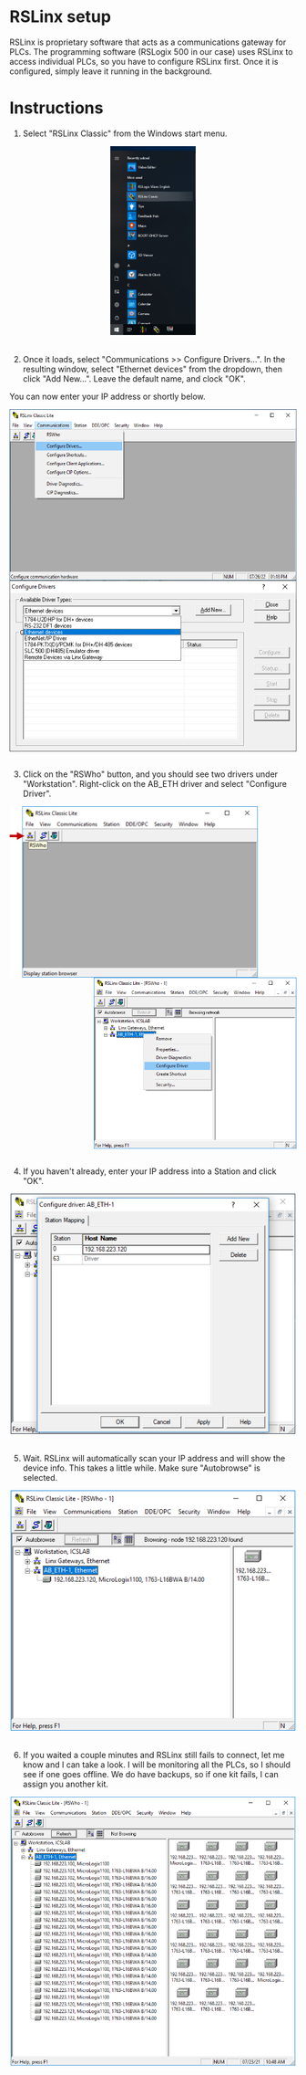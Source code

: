 
# RSLinx setup

RSLinx is proprietary software that acts as a communications gateway for PLCs. The programming software (RSLogix 500 in our case) uses RSLinx to access individual PLCs, so you have to configure RSLinx first. Once it is configured, simply leave it running in the background.

# Instructions

1. Select "RSLinx Classic" from the Windows start menu.

<div align="center">
<img src="./img/rslinx1.png" width="150">
</div><br/>

2. Once it loads, select "Communications >> Configure Drivers...". In the resulting window, select "Ethernet devices" from the dropdown, then click "Add New...". Leave the default name, and clock "OK".

You can now enter your IP address or shortly below.

<div>
<img align="left" src="./img/rslinx_1_b.png" height="300">
<img align="right" src="./img/rslinx_1_c.png" height="300">  
</div><br clear="all" /><br>


3. Click on the "RSWho" button, and you should see two drivers under "Workstation". Right-click on the AB_ETH driver and select "Configure Driver". 


<div>
<img align="left" src="./img/rslinx1_5.png" height="300">
<img align="right" src="./img/rslinx2.png" height="300">  
</div><br clear="all" /><br>



4. If you haven't already, enter your IP address into a Station and click "OK".

<div align="center">
<img src="./img/rslinx3.png" width="500">
</div><br/>

5. Wait. RSLinx will automatically scan your IP address and will show the device info. This takes a little while. Make sure "Autobrowse" is selected.

<div align="center">
<img src="./img/rslinx4.png" width="500">
</div><br/>

6. If you waited a couple minutes and RSLinx still fails to connect, let me know and I can take a look. I will be monitoring all the PLCs, so I should see if one goes offline. We do have backups, so if one kit fails, I can assign you another kit.

<div align="center">
<img src="./img/rslinx5.png" width="500">
</div><br/>

